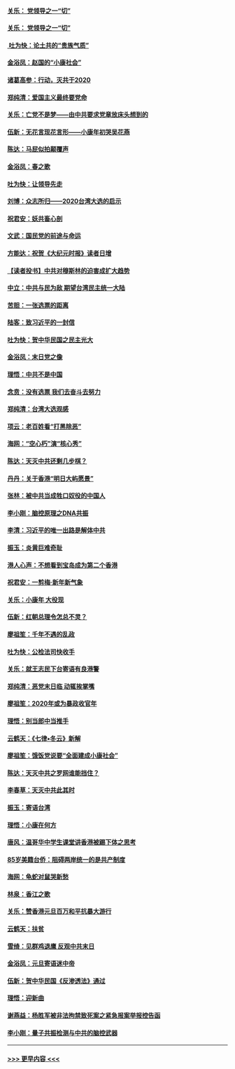 #### [关乐： 党领导之一“切”](../pages/nsc993/n11805439.md?t=01200433) 
#### [关乐： 党领导之一“切”](../pages/nsc993/n11804505.md?t=01200433) 
#### [ 吐为快：论土共的“贵族气质”](../pages/nsc993/n11804490.md?t=01200433) 
#### [金浴凤：赵国的“小康社会”](../pages/nsc993/n11804452.md?t=01200433) 
#### [诸葛高参：行动，灭共于2020](../pages/nsc993/n11804120.md?t=01200433) 
#### [郑纯清：爱国主义最终要党命](../pages/nsc993/n11802197.md?t=01200433) 
#### [关乐：亡党不是梦——由中共要求党章放床头想到的](../pages/nsc993/n11802156.md?t=01200433) 
#### [伍新：无花言现花言形——小康年初哭吴花燕](../pages/nsc993/n11800044.md?t=01200433) 
#### [陈达：马屁似拍颠覆声](../pages/nsc993/n11800010.md?t=01200433) 
#### [金浴凤：春之歌](../pages/nsc993/n11797687.md?t=01200433) 
#### [吐为快：让领导先走](../pages/nsc993/n11797512.md?t=01200433) 
#### [刘博：众志所归——2020台湾大选的启示](../pages/nsc993/n11796878.md?t=01200433) 
#### [祝君安：妖共畜心剖](../pages/nsc993/n11794273.md?t=01200433) 
#### [文武：国民党的前途与命运](../pages/nsc993/n11794198.md?t=01200433) 
#### [方能达：祝贺《大纪元时报》读者日增](../pages/nsc993/n11793807.md?t=01200433) 
#### [【读者投书】中共对穆斯林的迫害成扩大趋势](../pages/nsc993/n11791371.md?t=01200433) 
#### [中立：中共与民为敌 期望台湾民主统一大陆](../pages/nsc993/n11790392.md?t=01200433) 
#### [苦胆：一张选票的距离](../pages/nsc993/n11788914.md?t=01200433) 
#### [陆客：致习近平的一封信](../pages/nsc993/n11788867.md?t=01200433) 
#### [吐为快：贺中华民国之民主光大](../pages/nsc993/n11788618.md?t=01200433) 
#### [金浴凤：末日党之像](../pages/nsc993/n11787475.md?t=01200433) 
#### [理悟：中共不是中国](../pages/nsc993/n11787463.md?t=01200433) 
#### [念贲：没有选票  我们去奋斗去努力](../pages/nsc993/n11787398.md?t=01200433) 
#### [郑纯清：台湾大选观感](../pages/nsc993/n11786210.md?t=01200433) 
#### [项云：老百姓看“打黑除恶”](../pages/nsc993/n11785398.md?t=01200433) 
#### [海网：“空心朽”演“核心秀”](../pages/nsc993/n11783874.md?t=01200433) 
#### [陈达：天灭中共还剩几步棋？](../pages/nsc993/n11783719.md?t=01200433) 
#### [丹丹：关于香港“明日大屿愿景”](../pages/nsc993/n11783273.md?t=01200433) 
#### [张林：被中共当成牲口奴役的中国人](../pages/nsc993/n11782397.md?t=01200433) 
#### [李小刚：脑控原理之DNA共振](../pages/nsc993/n11780962.md?t=01200433) 
#### [李清：习近平的唯一出路是解体中共](../pages/nsc993/n11780866.md?t=01200433) 
#### [振玉：炎黄巨难奇耻](../pages/nsc993/n11779632.md?t=01200433) 
#### [港人心声：不想看到宝岛成为第二个香港](../pages/nsc993/n11778817.md?t=01200433) 
#### [祝君安：一剪梅‧新年新气象](../pages/nsc993/n11776340.md?t=01200433) 
#### [关乐：小康年 大役现](../pages/nsc993/n11774213.md?t=01200433) 
#### [伍新：红朝总理令怎总不灵？](../pages/nsc993/n11770813.md?t=01200433) 
#### [廖祖笙：千年不遇的乱政](../pages/nsc993/n11770373.md?t=01200433) 
#### [吐为快：公检法司快收手](../pages/nsc993/n11770359.md?t=01200433) 
#### [关乐：就王志民下台寄语有良港警](../pages/nsc993/n11769903.md?t=01200433) 
#### [郑纯清：恶党末日临 动辄挨掌嘴](../pages/nsc993/n11769356.md?t=01200433) 
#### [廖祖笙：2020年或为暴政收官年](../pages/nsc993/n11768216.md?t=01200433) 
#### [理悟：别当郎中当推手](../pages/nsc993/n11768243.md?t=01200433) 
#### [云鹤天：《七律▪冬云》新解](../pages/nsc993/n11768204.md?t=01200433) 
#### [廖祖笙：饿饭党说要“全面建成小康社会”](../pages/nsc993/n11767482.md?t=01200433) 
#### [陈达：天灭中共之罗网谁能挡住？](../pages/nsc993/n11767465.md?t=01200433) 
#### [李春草：天灭中共此其时](../pages/nsc993/n11767452.md?t=01200433) 
#### [振玉：寄语台湾](../pages/nsc993/n11767432.md?t=01200433) 
#### [理悟：小康在何方](../pages/nsc993/n11767394.md?t=01200433) 
#### [唐风：温哥华中学生课堂讲香港被踢下体之思考](../pages/nsc993/n11766848.md?t=01200433) 
#### [85岁美籍台侨：阻碍两岸统一的是共产制度](../pages/nsc993/n11765043.md?t=01200433) 
#### [海网：龟蛇对鼠哭新愁](../pages/nsc993/n11764895.md?t=01200433) 
#### [林泉：香江之歌](../pages/nsc993/n11764415.md?t=01200433) 
#### [关乐：赞香港元旦百万和平抗暴大游行](../pages/nsc993/n11764382.md?t=01200433) 
#### [云鹤天：扶贫](../pages/nsc993/n11764245.md?t=01200433) 
#### [雪绮：见群鸡退鹰  反观中共末日](../pages/nsc993/n11762112.md?t=01200433) 
#### [金浴凤：元旦寄语迷中帝](../pages/nsc993/n11761788.md?t=01200433) 
#### [伍新：贺中华民国《反渗透法》通过](../pages/nsc993/n11761994.md?t=01200433) 
#### [理悟：迎新曲](../pages/nsc993/n11761152.md?t=01200433) 
#### [谢燕益：杨胜军被非法拘禁致死案之紧急报案举报控告函](../pages/nsc993/n11756134.md?t=01200433) 
#### [李小刚：量子共振检测与中共的脑控武器](../pages/nsc993/n11754518.md?t=01200433) 

----
#### [ >>> 更早内容 <<< ](../indexes/nsc993-earlier.md)
